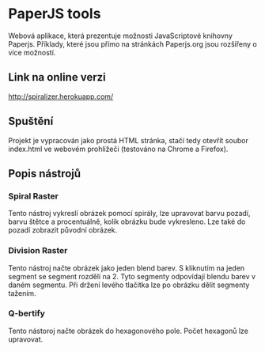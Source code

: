 # PaperJS tools
Webová aplikace, která prezentuje možnosti JavaScriptové knihovny Paperjs. Příklady, které jsou přímo na stránkách Paperjs.org jsou rozšířeny o více možností. 

## Link na online verzi
http://spiralizer.herokuapp.com/

## Spuštění
Projekt je vypracován jako prostá HTML stránka, stačí tedy otevřít soubor index.html ve webovém prohlížeči (testováno na Chrome a Firefox).

## Popis nástrojů

### Spiral Raster
Tento nástroj vykreslí obrázek pomocí spirály, lze upravovat barvu pozadí, barvu štětce a procentuálně, kolik obrázku bude vykresleno. Lze také do pozadí zobrazit původní obrázek.

### Division Raster
Tento nástroj načte obrázek jako jeden blend barev. S kliknutím na jeden segment se segment rozdělí na 2. Tyto segmenty odpovídají blendu barev v daném segmentu. Při držení levého tlačítka lze po obrázku dělit segmenty tažením.

### Q-bertify
Tento nástoroj načte obrázek do hexagonového pole. Počet hexagonů lze upravovat.
